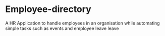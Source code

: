 # Employee-directory
A HR Application to handle employees in an organisation while automating simple tasks such as events and employee leave leave
